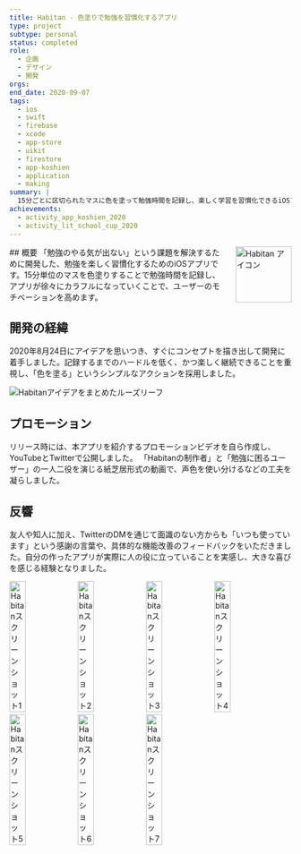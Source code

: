 ```yaml
---
title: Habitan - 色塗りで勉強を習慣化するアプリ
type: project
subtype: personal
status: completed
role:
  - 企画
  - デザイン
  - 開発
orgs: 
end_date: 2020-09-07
tags:
  - ios
  - swift
  - firebase
  - xcode
  - app-store
  - uikit
  - firestore
  - app-koshien
  - application
  - making
summary: |
  15分ごとに区切られたマスに色を塗って勉強時間を記録し、楽しく学習を習慣化できるiOSアプリ。アプリ甲子園2020ファイナリスト、Life is Tech! スクールカップ最高賞（ゴールドアワード）受賞。
achievements:
  - activity_app_koshien_2020
  - activity_lit_school_cup_2020
---
```


<img src="linked_assets/projects/habitan/habitan_icon.jpg" alt="Habitan アイコン" style="float: right; width: 100px; margin-left: 16px;">
## 概要
「勉強のやる気が出ない」という課題を解決するために開発した、勉強を楽しく習慣化するためのiOSアプリです。15分単位のマスを色塗りすることで勉強時間を記録し、アプリが徐々にカラフルになっていくことで、ユーザーのモチベーションを高めます。

## 開発の経緯
2020年8月24日にアイデアを思いつき、すぐにコンセプトを描き出して開発に着手しました。記録するまでのハードルを低く、かつ楽しく継続できることを重視し、「色を塗る」というシンプルなアクションを採用しました。

![Habitanアイデアをまとめたルーズリーフ](linked_assets/projects/habitan/habitan_idea_looseleaf.jpg)

## プロモーション
リリース時には、本アプリを紹介するプロモーションビデオを自ら作成し、YouTubeとTwitterで公開しました。
「Habitanの制作者」と「勉強に困るユーザー」の一人二役を演じる紙芝居形式の動画で、声色を使い分けるなどの工夫を凝らしました。

## 反響
友人や知人に加え、TwitterのDMを通じて面識のない方からも「いつも使っています」という感謝の言葉や、具体的な機能改善のフィードバックをいただきました。自分の作ったアプリが実際に人の役に立っていることを実感し、大きな喜びを感じる経験となりました。

<div style="display: flex; gap: 1px;">
    <img src="linked_assets/projects/habitan/habitan_ss_1.jpg" alt="Habitanスクリーンショット1" width="24%">
    <img src="linked_assets/projects/habitan/habitan_ss_2.jpg" alt="Habitanスクリーンショット2" width="24%">
    <img src="linked_assets/projects/habitan/habitan_ss_3.jpg" alt="Habitanスクリーンショット3" width="24%">
    <img src="linked_assets/projects/habitan/habitan_ss_4.jpg" alt="Habitanスクリーンショット4" width="24%">
</div>
<div style="display: flex; gap: 1px; margin-top: 4px;">
    <img src="linked_assets/projects/habitan/habitan_ss_5.jpg" alt="Habitanスクリーンショット5" width="24%">
    <img src="linked_assets/projects/habitan/habitan_ss_6.jpg" alt="Habitanスクリーンショット6" width="24%">
    <img src="linked_assets/projects/habitan/habitan_ss_7.jpg" alt="Habitanスクリーンショット7" width="24%">
</div>
